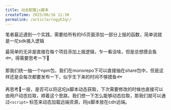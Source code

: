 ```yaml
---
title: 动态配置js脚本
createTime: 2025/06/16 11:30
permalink: /article/rogyh2qr/
---
```


笔者最近遇到一个实践，需要给所有的h5页面添加一部分上报的函数，简单说就是一坨sdk接入逻辑

最简单的无非是直接在每个项目添加上报逻辑，乍一看没啥，但是总想摸会鱼🐟，得需要思考一下🤔

那我们统一抽一个npm包，我们在monorepo下可以直接抽在share包中，但是这样还是会每次都要发布一下，似乎生下来的时间不够摸鱼🐟

再思考🤔一层，是否可以将这坨js脚本动态获取，下次需要修改的时候也直接可以由用户动态拉取，顺着这个思路，我们想一下怎么能够动态拉取，那我们就可以通过`<script>` 标签来动态加载远端资源，将js脚本放在cdn远端。

